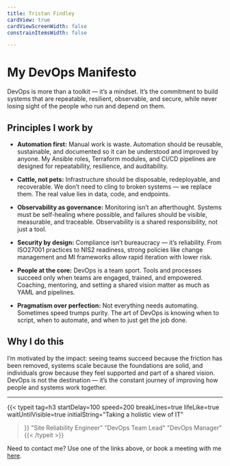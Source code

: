 ```yaml
---
title: Tristan Findley
cardView: true
cardViewScreenWidth: false
constrainItemsWidth: false

---
```

# My DevOps Manifesto

DevOps is more than a toolkit — it’s a mindset. It’s the commitment to build systems that are repeatable, resilient, observable, and secure, while never losing sight of the people who run and depend on them.

## Principles I work by

- **Automation first:** Manual work is waste. Automation should be reusable, sustainable, and documented so it can be understood and improved by anyone. My Ansible roles, Terraform modules, and CI/CD pipelines are designed for repeatability, resilience, and auditability.

- **Cattle, not pets:** Infrastructure should be disposable, redeployable, and recoverable. We don’t need to cling to broken systems — we replace them. The real value lies in data, code, and endpoints.

- **Observability as governance:** Monitoring isn’t an afterthought. Systems must be self-healing where possible, and failures should be visible, measurable, and traceable. Observability is a shared responsibility, not just a tool.

- **Security by design:** Compliance isn’t bureaucracy — it’s reliability. From ISO27001 practices to NIS2 readiness, strong policies like change management and MI frameworks allow rapid iteration with lower risk.

- **People at the core:** DevOps is a team sport. Tools and processes succeed only when teams are engaged, trained, and empowered. Coaching, mentoring, and setting a shared vision matter as much as YAML and pipelines.

- **Pragmatism over perfection:** Not everything needs automating. Sometimes speed trumps purity. The art of DevOps is knowing when to script, when to automate, and when to just get the job done.

## Why I do this

I’m motivated by the impact: seeing teams succeed because the friction has been removed, systems scale because the foundations are solid, and individuals grow because they feel supported and part of a shared vision. DevOps is not the destination — it’s the constant journey of improving how people and systems work together.

* * *

{{< typeit 
  tag=h3
  startDelay=100
  speed=200
  breakLines=true
  lifeLike=true
  waitUntilVisible=true
  initialString="Taking a holistic view of IT"
>}}
"Site Reliability Engineer"
"DevOps Team Lead"
"DevOps Manager"
{{< /typeit >}}

Need to contact me? Use one of the links above, or book a meeting with me [here](https://cal.com/tfindley).
